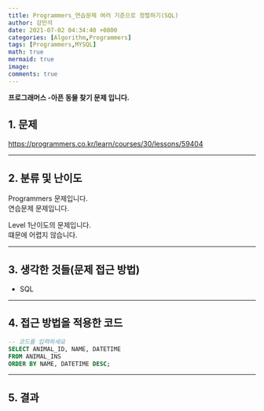 ```yaml
---
title: Programmers_연습문제 여러 기준으로 정렬하기(SQL)
author: 강민석
date: 2021-07-02 04:34:40 +0800
categories: [Algorithm,Programmers]
tags: [Programmers,MYSQL]
math: true
mermaid: true
image: 
comments: true
---
```


**프로그래머스 -아픈 동물 찾기 문제 입니다.**

## 1. 문제
<https://programmers.co.kr/learn/courses/30/lessons/59404>






-----  

## 2. 분류 및 난이도

Programmers 문제입니다.  
연습문제 문제입니다.

Level 1난이도의 문제입니다.   
떄문에 어렵지 않습니다.


-----  

## 3. 생각한 것들(문제 접근 방법)

- SQL

-----  

## 4. 접근 방법을 적용한 코드

```sql
-- 코드를 입력하세요
SELECT ANIMAL_ID, NAME, DATETIME
FROM ANIMAL_INS
ORDER BY NAME, DATETIME DESC;

```


-----



## 5. 결과















 
